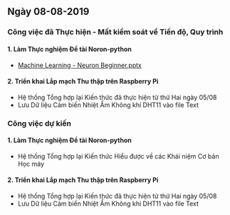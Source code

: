 ## Ngày 08-08-2019

### Công việc đã Thực hiện - Mất kiểm soát về Tiến độ, Quy trình

#### 1. Làm Thực nghiệm Đề tài Noron-python

- [Machine Learning - Neuron Beginner.pptx](https://drive.google.com/open?id=1rOeeWThGEIxiDp612FhFDXsA_QO6N9Nb)

#### 2. Triển khai Lắp mạch Thu thập trên Raspberry Pi

- Hệ thống Tổng hợp lại Kiến thức đã thực hiện từ thứ Hai ngày 05/08
- Lưu Dữ liệu Cảm biến Nhiệt Ẩm Không khí DHT11 vào file Text

### Công việc dự kiến

#### 1. Làm Thực nghiệm Đề tài Noron-python

- Hệ thống Tổng hợp lại Kiến thức Hiểu được về các Khái niệm Cơ bản Học máy

#### 2. Triển khai Lắp mạch Thu thập trên Raspberry Pi

- Hệ thống Tổng hợp lại Kiến thức đã thực hiện từ thứ Hai ngày 05/08
- Lưu Dữ liệu Cảm biến Nhiệt Ẩm Không khí DHT11 vào file Text
